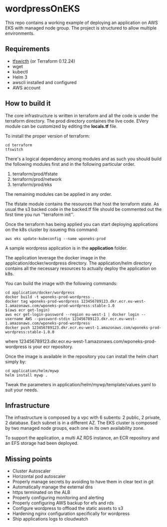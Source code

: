 # wordpressOnEKS

This repo contains a working example of deploying an application on AWS EKS with managed node group. The project is structured to allow multiple environments.

## Requirements

* [tfswicth](https://warrensbox.github.io/terraform-switcher/) (or Terraform 0.12.24)
* wget
* kubectl
* Helm 3
* awscli installed and configured
* AWS account

## How to build it

The core infrastructure is written in terraform and all the code is under the terraform directory.
The prod directory containes the live code. EVery module can be customized by editing the **locals.tf** file.

To install the proper version of terraform:

```
cd terraform
tfswitch
```

There's a logical dependency among modules and as such you should build the following modules first
and in the following particular order.

1. terraform/prod/tfstate
2. terraform/prod/network
3. terraform/prod/eks

The remaining modules can be applied in any order.

The tfstate module contains the resources that host the terraform state. As usual 
the s3 backed code in the backed.tf file should be commented out the first time you 
run ''terraform init''.

Once the terraform has being applied you can start deploying applications on the k8s cluster by issueing this command:

```
aws eks update-kubeconfig --name wponeks-prod
```

A sample wordpress application is in the **application** folder.

The application leverage the docker image in the application/docker/wordpress directory.
The application/helm directory contains all the necessary resources to actually deploy 
the application on k8s.

You can build the image with the following commands:

```
cd application/docker/wordpress
docker build -t wponeks-prod-wordpress .
docker tag wponeks-prod-wordpress 123456789123.dkr.ecr.eu-west-1.amazonaws.com/wponeks-prod-wordpress:stable-1.0
$(aws ecr get-login)
aws ecr get-login-password --region eu-west-1 | docker login --username AWS --password-stdin 123456789123.dkr.ecr.eu-west-1.amazonaws.com/wponeks-prod-wordpress
docker push 123456789123.dkr.ecr.eu-west-1.amazonaws.com/wponeks-prod-wordpress:stable-1.0.0
```

where 123456789123.dkr.ecr.eu-west-1.amazonaws.com/wponeks-prod-wordpress is your ecr repository.

Once the image is available in the repository you can install the helm chart simply by:

```
cd application/helm/mywp
helm install mywp .
```

Tweak the parameters in application/helm/mywp/template/values.yaml to suit your needs.

## Infrastructure

The infrastructure is composed by a vpc with 6 subents: 2 public, 2 private, 2 database.
Each subnet is in a different AZ.
The EKS cluster is composed by two managed node groups, each one in its own availability zone.

To support the application, a multi AZ RDS instance, an ECR repository and an EFS storage had been deployed.

## Missing points

* Cluster Autoscaler
* Horizontal pod autoscaler
* Properly manage secrets by avoiding to have them in clear text in git
* Automatically manage the external dns
* https terminated on the ALB
* Properly configuring monitoring and alerting
* Properly configuring AWS backup for efs and rds
* Configure wordpress to offload the static assets to s3
* Hardening nginx configuration specifically for wordpress
* Ship applications logs to cloudwatch